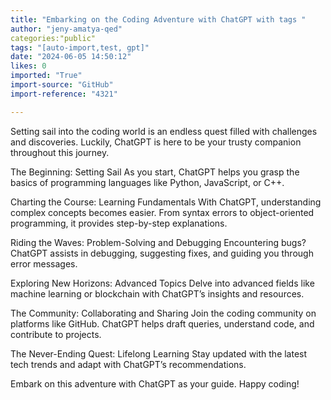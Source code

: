 ```yaml
---
title: "Embarking on the Coding Adventure with ChatGPT with tags "
author: "jeny-amatya-qed"
categories:"public"
tags: "[auto-import,test, gpt]"
date: "2024-06-05 14:50:12"
likes: 0
imported: "True"
import-source: "GitHub"
import-reference: "4321"

---
```


Setting sail into the coding world is an endless quest filled with challenges and discoveries. Luckily, ChatGPT is here to be your trusty companion throughout this journey.

The Beginning: Setting Sail
As you start, ChatGPT helps you grasp the basics of programming languages like Python, JavaScript, or C++.

Charting the Course: Learning Fundamentals
With ChatGPT, understanding complex concepts becomes easier. From syntax errors to object-oriented programming, it provides step-by-step explanations.

Riding the Waves: Problem-Solving and Debugging
Encountering bugs? ChatGPT assists in debugging, suggesting fixes, and guiding you through error messages.

Exploring New Horizons: Advanced Topics
Delve into advanced fields like machine learning or blockchain with ChatGPT’s insights and resources.

The Community: Collaborating and Sharing
Join the coding community on platforms like GitHub. ChatGPT helps draft queries, understand code, and contribute to projects.

The Never-Ending Quest: Lifelong Learning
Stay updated with the latest tech trends and adapt with ChatGPT’s recommendations.

Embark on this adventure with ChatGPT as your guide. Happy coding!
